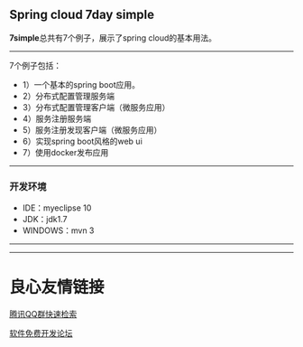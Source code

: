 ## Spring cloud 7day simple

**7simple**总共有7个例子，展示了spring cloud的基本用法。

-------------------
7个例子包括：
* 1）一个基本的spring boot应用。
* 2）分布式配置管理服务端
* 3）分布式配置管理客户端（微服务应用）
* 4）服务注册服务端
* 5）服务注册发现客户端（微服务应用）
* 6）实现spring boot风格的web ui
* 7）使用docker发布应用

-------------------
### 开发环境
* IDE：myeclipse 10
* JDK：jdk1.7
* WINDOWS：mvn 3

-------------------
-------------------




 # 良心友情链接

[腾讯QQ群快速检索](http://u.720life.cn/s/8cf73f7c)

[软件免费开发论坛](http://u.720life.cn/s/bbb01dc0)